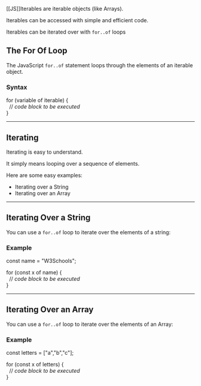 [[JS]]Iterables are iterable objects (like Arrays).

Iterables can be accessed with simple and efficient code.

Iterables can be iterated over with `for..of` loops

## The For Of Loop

The JavaScript `for..of` statement loops through the elements of an iterable object.

### Syntax

for (variable of iterable) {  
  // _code block to be executed_  
}  

---

## Iterating

Iterating is easy to understand.

It simply means looping over a sequence of elements.

Here are some easy examples:

-   Iterating over a String
-   Iterating over an Array

---

## Iterating Over a String

You can use a `for..of` loop to iterate over the elements of a string:

### Example

const name = "W3Schools";  
  
for (const x of name) {  
  // _code block to be executed_  
}

---

## Iterating Over an Array

You can use a `for..of` loop to iterate over the elements of an Array:

### Example

const letters = ["a","b","c"];  
  
for (const x of letters) {  
  // _code block to be executed_  
}